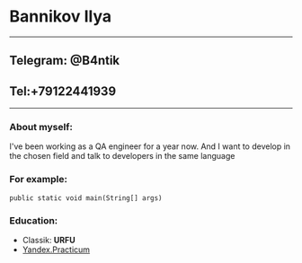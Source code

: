 # Bannikov Ilya
***
## Telegram: @B4ntik
## Tel:+79122441939
***
### About myself:
I've been working as a QA engineer for a year now. And I want to develop in the chosen field and talk to developers in the same language
### For example:
`public static void main(String[] args)`
### Education:
   * Classik: **URFU**
   * [Yandex.Practicum](https://practicum.yandex.ru/)
